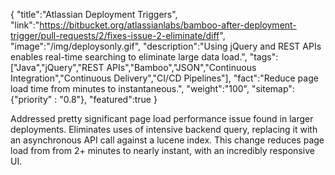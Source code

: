 {
    "title":"Atlassian Deployment Triggers",
    "link":"https://bitbucket.org/atlassianlabs/bamboo-after-deployment-trigger/pull-requests/2/fixes-issue-2-eliminate/diff",
    "image":"/img/deploysonly.gif",
    "description":"Using jQuery and REST APIs enables real-time searching to eliminate large data load.",
    "tags":["Java","jQuery","REST APIs","Bamboo","JSON","Continuous Integration","Continuous Delivery","CI/CD Pipelines"],
    "fact":"Reduce page load time from minutes to instantaneous.",
    "weight":"100",
    "sitemap": {"priority" : "0.8"},
    "featured":true
}

Addressed pretty significant page load performance issue found in larger deployments. Eliminates uses of intensive backend query, replacing it with an asynchronous API call against a lucene index. This change reduces page load from from 2+ minutes to nearly instant, with an incredibly responsive UI.

